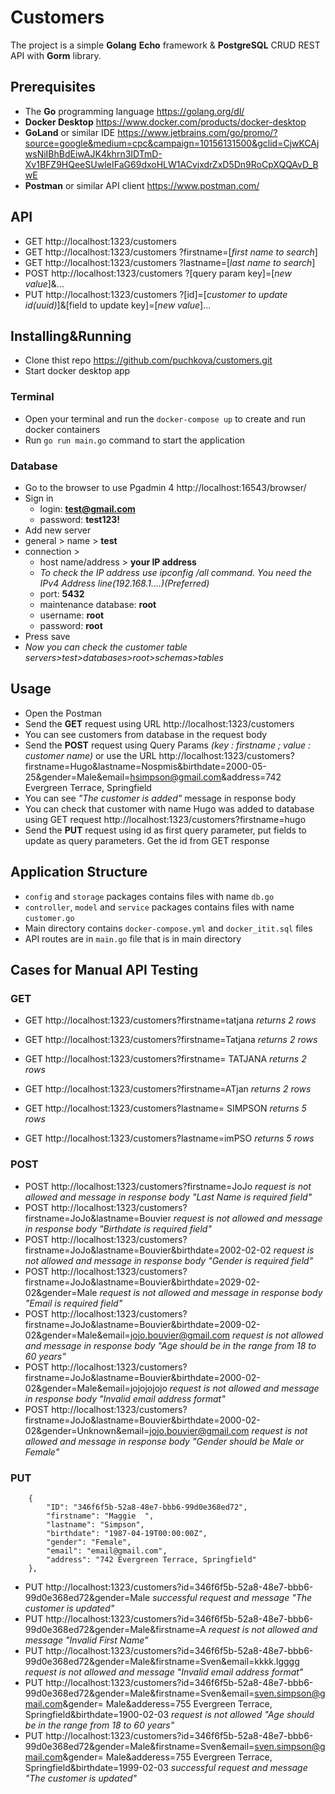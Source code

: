 # Customers
The project is a simple **Golang** **Echo** framework & **PostgreSQL** CRUD REST API with **Gorm** library.

## Prerequisites
- The **Go** programming language https://golang.org/dl/
- **Docker Desktop** https://www.docker.com/products/docker-desktop
- **GoLand** or similar IDE https://www.jetbrains.com/go/promo/?source=google&medium=cpc&campaign=10156131500&gclid=CjwKCAjwsNiIBhBdEiwAJK4khrn3IDTmD-Xv1BFZ9HQeeSUwIeIFaG69dxoHLW1ACvjxdrZxD5Dn9RoCpXQQAvD_BwE
- **Postman** or similar API client https://www.postman.com/

## API
- GET http://localhost:1323/customers 
- GET http://localhost:1323/customers ?firstname=[*first name to search*]
- GET http://localhost:1323/customers ?lastname=[*last name to search*]
- POST http://localhost:1323/customers ?[query param key]=[*new value*]&...
- PUT http://localhost:1323/customers ?[id]=[*customer to update id(uuid)*]&[field to update key]=[*new value*]...

## Installing&Running
- Clone thist repo https://github.com/puchkova/customers.git
- Start docker desktop app

### Terminal
- Open your terminal and run the `docker-compose up` to create and run docker containers
- Run `go run main.go` command to start the application

### Database
- Go to the browser to use Pgadmin 4 http://localhost:16543/browser/
- Sign in 
	 - login: **test@gmail.com**
	 - password: **test123!**
- Add new server 
- general > name > **test**
- connection > 
	 - host name/address > **your IP address** 
	 - *To check the IP address use ipconfig /all command. You need the IPv4 Address line(192.168.1....)(Preferred)*
	 - port: **5432** 
	 - maintenance database: **root**
	 - username: **root**
	 - password: **root**
- Press save
- *Now you can check the customer table servers>test>databases>root>schemas>tables*

## Usage
- Open the Postman
- Send the **GET** request using URL http://localhost:1323/customers
- You can see customers from database in the request body
- Send the **POST** request using Query Params *(key : firstname ; value : customer name)* 
or use the URL http://localhost:1323/customers?firstname=Hugo&lastname=Nospmis&birthdate=2000-05-25&gender=Male&email=hsimpson@gmail.com&address=742 Evergreen Terrace, Springfield 
- You can see *"The customer is added"* message in response body 
- You can check that customer with name Hugo was added to database using GET request http://localhost:1323/customers?firstname=hugo
- Send the **PUT** request using id as first query parameter, put fields to update as query parameters. Get the id from GET response

## Application Structure
- `config` and `storage` packages contains files with name `db.go`
- `controller`, `model` and `service` packages contains files with name `customer.go`
- Main directory contains `docker-compose.yml` and `docker_itit.sql` files
- API routes are in `main.go` file that is in main directory

## Cases for Manual API Testing
### GET
- GET http://localhost:1323/customers?firstname=tatjana *returns 2 rows*
- GET http://localhost:1323/customers?firstname=Tatjana *returns 2 rows*
- GET http://localhost:1323/customers?firstname=  TATJANA *returns 2 rows*
- GET http://localhost:1323/customers?firstname=ATjan *returns 2 rows*

- GET http://localhost:1323/customers?lastname=  SIMPSON  *returns 5 rows* 
- GET http://localhost:1323/customers?lastname=imPSO  *returns 5 rows*

### POST
- POST http://localhost:1323/customers?firstname=JoJo *request is not allowed and message in response body "Last Name is required field"*
- POST http://localhost:1323/customers?firstname=JoJo&lastname=Bouvier *request is not allowed and message in response body "Birthdate is required field"*
- POST http://localhost:1323/customers?firstname=JoJo&lastname=Bouvier&birthdate=2002-02-02 *request is not allowed and message in response body "Gender is required field"*
- POST http://localhost:1323/customers?firstname=JoJo&lastname=Bouvier&birthdate=2029-02-02&gender=Male *request is not allowed and message in response body "Email is required field"*
- POST http://localhost:1323/customers?firstname=JoJo&lastname=Bouvier&birthdate=2009-02-02&gender=Male&email=jojo.bouvier@gmail.com *request is not allowed and message in response body "Age should be in the range from 18 to 60 years"*
- POST http://localhost:1323/customers?firstname=JoJo&lastname=Bouvier&birthdate=2000-02-02&gender=Male&email=jojojojojo *request is not allowed and message in response body "Invalid email address format"*
- POST http://localhost:1323/customers?firstname=JoJo&lastname=Bouvier&birthdate=2000-02-02&gender=Unknown&email=jojo.bouvier@gmail.com *request is not allowed and message in response body "Gender should be Male or Female"*

### PUT
        {
            "ID": "346f6f5b-52a8-48e7-bbb6-99d0e368ed72",
            "firstname": "Maggie  ",
            "lastname": "Simpson",
            "birthdate": "1987-04-19T00:00:00Z",
            "gender": "Female",
            "email": "email@gmail.com",
            "address": "742 Evergreen Terrace, Springfield"
        },

- PUT http://localhost:1323/customers?id=346f6f5b-52a8-48e7-bbb6-99d0e368ed72&gender=Male *successful request and message "The customer is updated"*
- PUT http://localhost:1323/customers?id=346f6f5b-52a8-48e7-bbb6-99d0e368ed72&gender=Male&firstname=A *request is not allowed and message "Invalid First Name"*
- PUT http://localhost:1323/customers?id=346f6f5b-52a8-48e7-bbb6-99d0e368ed72&gender=Male&firstname=Sven&email=kkkk.lgggg *request is not allowed and message "Invalid email address format"*
- PUT http://localhost:1323/customers?id=346f6f5b-52a8-48e7-bbb6-99d0e368ed72&gender=Male&firstname=Sven&email=sven.simpson@gmail.com&gender= Male&adderess=755 Evergreen Terrace, Springfield&birthdate=1900-02-03 *request is not allowed "Age should be in the range from 18 to 60 years"*
- PUT http://localhost:1323/customers?id=346f6f5b-52a8-48e7-bbb6-99d0e368ed72&gender=Male&firstname=Sven&email=sven.simpson@gmail.com&gender= Male&adderess=755 Evergreen Terrace, Springfield&birthdate=1999-02-03 *successful request and message "The customer is updated"*


